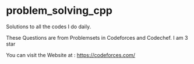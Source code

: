 # problem_solving_cpp
Solutions to all the codes I do daily.

These Questions are from Problemsets in Codeforces and Codechef. I am 3 star

You can visit the Website at : https://codeforces.com/
